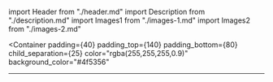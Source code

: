 import Header from "./header.md"
import Description from "./description.md"
import Images1 from "./images-1.md"
import Images2 from "./images-2.md"

<Column>

  <Container
    padding={40}
    padding_top={140}
    padding_bottom={80}
    child_separation={25}
  	color="rgba(255,255,255,0.9)"
  	background_color="#4f5356"
  >

  <Header />

  ---

  <Description />

  </Container>



  <Container padding={50} child_separation={50}>

  <Images1 />
  <Images2 />

  </Container>

</Column>
